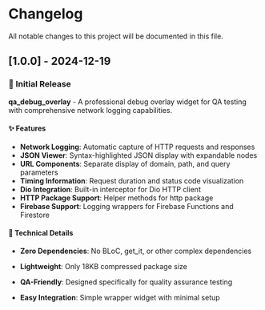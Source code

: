 # Changelog

All notable changes to this project will be documented in this file.

## [1.0.0] - 2024-12-19

### 🎉 Initial Release

**qa_debug_overlay** - A professional debug overlay widget for QA testing with comprehensive network logging capabilities.

#### ✨ Features
- **Network Logging**: Automatic capture of HTTP requests and responses
- **JSON Viewer**: Syntax-highlighted JSON display with expandable nodes
- **URL Components**: Separate display of domain, path, and query parameters
- **Timing Information**: Request duration and status code visualization
- **Dio Integration**: Built-in interceptor for Dio HTTP client
- **HTTP Package Support**: Helper methods for http package
- **Firebase Support**: Logging wrappers for Firebase Functions and Firestore


#### 🔧 Technical Details
- **Zero Dependencies**: No BLoC, get_it, or other complex dependencies
- **Lightweight**: Only 18KB compressed package size

- **QA-Friendly**: Designed specifically for quality assurance testing
- **Easy Integration**: Simple wrapper widget with minimal setup

